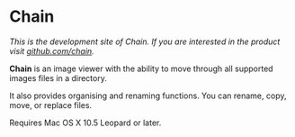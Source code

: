 Chain
=====

*This is the development site of Chain. If you are interested in the product visit [github.com/chain](http://useless.github.com/chain/).*

**Chain** is an image viewer with the ability to move through all supported images files in a directory.

It also provides organising and renaming functions. You can rename, copy, move, or replace files.

Requires Mac OS X 10.5 Leopard or later.

